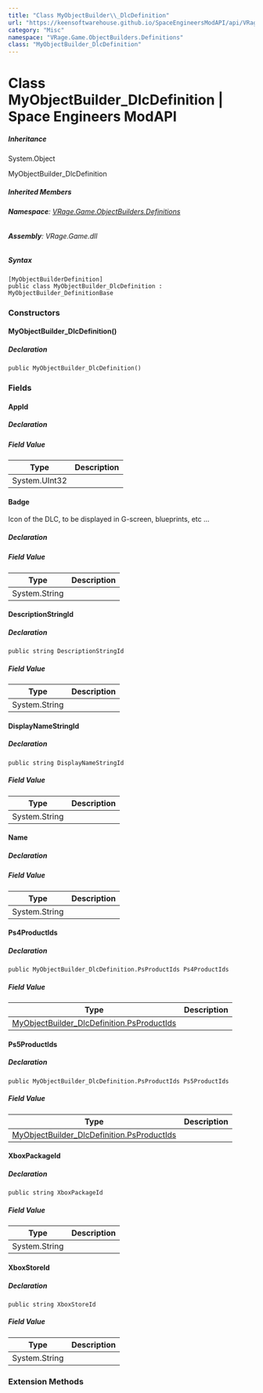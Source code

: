 ```yaml
---
title: "Class MyObjectBuilder\\_DlcDefinition"
url: "https://keensoftwarehouse.github.io/SpaceEngineersModAPI/api/VRage.Game.ObjectBuilders.Definitions.MyObjectBuilder_DlcDefinition.html"
category: "Misc"
namespace: "VRage.Game.ObjectBuilders.Definitions"
class: "MyObjectBuilder_DlcDefinition"
---
```


# Class MyObjectBuilder\_DlcDefinition | Space Engineers ModAPI

##### Inheritance

System.Object

MyObjectBuilder\_DlcDefinition

##### Inherited Members

###### **Namespace**: [VRage.Game.ObjectBuilders.Definitions](https://keensoftwarehouse.github.io/SpaceEngineersModAPI/api/VRage.Game.ObjectBuilders.Definitions.html)

###### **Assembly**: VRage.Game.dll

##### Syntax

```
[MyObjectBuilderDefinition]
public class MyObjectBuilder_DlcDefinition : MyObjectBuilder_DefinitionBase
```

### Constructors

#### MyObjectBuilder\_DlcDefinition()

##### Declaration

```
public MyObjectBuilder_DlcDefinition()
```

### Fields

#### AppId

##### Declaration

##### Field Value

| Type | Description |
| --- | --- |
| System.UInt32 |     |

#### Badge

Icon of the DLC, to be displayed in G-screen, blueprints, etc ...

##### Declaration

##### Field Value

| Type | Description |
| --- | --- |
| System.String |     |

#### DescriptionStringId

##### Declaration

```
public string DescriptionStringId
```

##### Field Value

| Type | Description |
| --- | --- |
| System.String |     |

#### DisplayNameStringId

##### Declaration

```
public string DisplayNameStringId
```

##### Field Value

| Type | Description |
| --- | --- |
| System.String |     |

#### Name

##### Declaration

##### Field Value

| Type | Description |
| --- | --- |
| System.String |     |

#### Ps4ProductIds

##### Declaration

```
public MyObjectBuilder_DlcDefinition.PsProductIds Ps4ProductIds
```

##### Field Value

| Type | Description |
| --- | --- |
| [MyObjectBuilder\_DlcDefinition.PsProductIds](https://keensoftwarehouse.github.io/SpaceEngineersModAPI/api/VRage.Game.ObjectBuilders.Definitions.MyObjectBuilder_DlcDefinition.PsProductIds.html) |     |

#### Ps5ProductIds

##### Declaration

```
public MyObjectBuilder_DlcDefinition.PsProductIds Ps5ProductIds
```

##### Field Value

| Type | Description |
| --- | --- |
| [MyObjectBuilder\_DlcDefinition.PsProductIds](https://keensoftwarehouse.github.io/SpaceEngineersModAPI/api/VRage.Game.ObjectBuilders.Definitions.MyObjectBuilder_DlcDefinition.PsProductIds.html) |     |

#### XboxPackageId

##### Declaration

```
public string XboxPackageId
```

##### Field Value

| Type | Description |
| --- | --- |
| System.String |     |

#### XboxStoreId

##### Declaration

```
public string XboxStoreId
```

##### Field Value

| Type | Description |
| --- | --- |
| System.String |     |

### Extension Methods